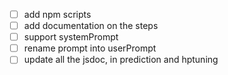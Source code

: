 - [ ] add npm scripts
- [ ] add documentation on the steps
- [ ] support systemPrompt
- [ ] rename prompt into userPrompt
- [ ] update all the jsdoc, in prediction and hptuning

